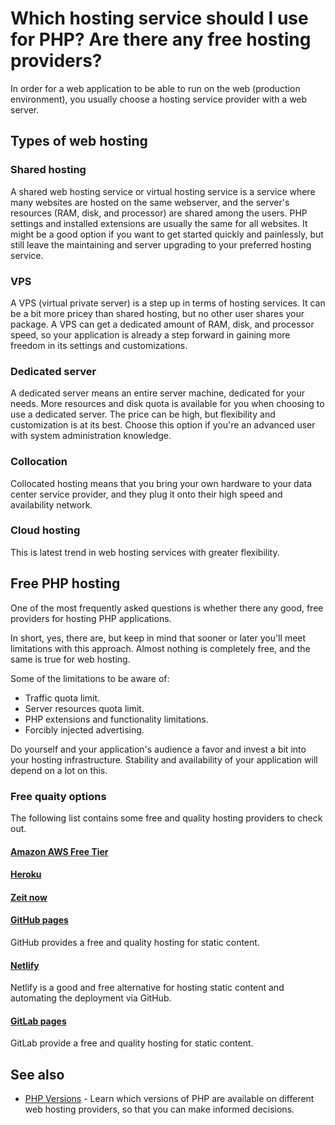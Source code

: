 # Which hosting service should I use for PHP? Are there any free hosting providers?

In order for a web application to be able to run on the web (production
environment), you usually choose a hosting service provider with a web server.

## Types of web hosting

### Shared hosting

A shared web hosting service or virtual hosting service is a service where many
websites are hosted on the same webserver, and the server's resources (RAM,
disk, and processor) are shared among the users. PHP settings and installed
extensions are usually the same for all websites. It might be a good option if
you want to get started quickly and painlessly, but still leave the maintaining
and server upgrading to your preferred hosting service.

### VPS

A VPS (virtual private server) is a step up in terms of hosting services. It
can be a bit more pricey than shared hosting, but no other user shares your
package. A VPS can get a dedicated amount of RAM, disk, and processor speed, so
your application is already a step forward in gaining more freedom in its
settings and customizations.

### Dedicated server

A dedicated server means an entire server machine, dedicated for your needs.
More resources and disk quota is available for you when choosing to use a
dedicated server. The price can be high, but flexibility and customization is
at its best. Choose this option if you're an advanced user with system
administration knowledge.

### Collocation

Collocated hosting means that you bring your own hardware to your data center
service provider, and they plug it onto their high speed and availability
network.

### Cloud hosting

This is latest trend in web hosting services with greater flexibility.

## Free PHP hosting

One of the most frequently asked questions is whether there any good, free
providers for hosting PHP applications.

In short, yes, there are, but keep in mind that sooner or later you'll meet
limitations with this approach. Almost nothing is completely free, and the same
is true for web hosting.

Some of the limitations to be aware of:

* Traffic quota limit.
* Server resources quota limit.
* PHP extensions and functionality limitations.
* Forcibly injected advertising.

Do yourself and your application's audience a favor and invest a bit into your
hosting infrastructure. Stability and availability of your application will
depend on a lot on this.

### Free quaity options

The following list contains some free and quality hosting providers to check out.

#### [Amazon AWS Free Tier](https://aws.amazon.com/free/)

#### [Heroku](https://www.heroku.com/)

#### [Zeit now](https://zeit.co)

#### [GitHub pages](https://pages.github.com)

GitHub provides a free and quality hosting for static content.

#### [Netlify](https://www.netlify.com)

Netlify is a good and free alternative for hosting static content and automating
the deployment via GitHub.

#### [GitLab pages](https://about.gitlab.com/features/pages/)

GitLab provide a free and quality hosting for static content.

## See also

* [PHP Versions](http://phpversions.info/) - Learn which versions of PHP are
  available on different web hosting providers, so that you can make informed
  decisions.
